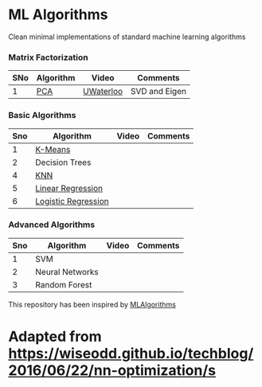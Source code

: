 # ML Algorithms
Clean minimal implementations of standard machine learning algorithms

### Matrix Factorization

SNo | Algorithm | Video | Comments
--- | --- | --- | ---
1 | [PCA](https://github.com/krishnakalyan3/ML-Algorithms/blob/master/src/algorithms/pca.py) | [UWaterloo](https://www.youtube.com/watch?v=L-pQtGm3VS8&list=PLehuLRPyt1HzQoXEhtNuYTmd0aNQvtyAK) | SVD and Eigen


### Basic Algorithms

Sno | Algorithm | Video | Comments
--- | --- | --- | ---
1 | [K-Means](https://github.com/krishnakalyan3/ML-Algorithms/blob/master/src/clustering/kmeans.py) |
2 | Decision Trees |
4 | [KNN](https://github.com/krishnakalyan3/ML-Algorithms/blob/master/src/classification/nearest_neighbour/knn.py) |
5 | [Linear Regression](https://github.com/krishnakalyan3/ML-Algorithms/blob/master/src/regression/linear_regression/linear_regresison.py) |
6 | [Logistic Regression](https://github.com/krishnakalyan3/ML-Algorithms/blob/master/src/classification/logit/logistic_regression.py) |


### Advanced Algorithms

Sno | Algorithm | Video | Comments
--- | --- | --- | ---
1 | SVM |
2 | Neural Networks |
3 | Random Forest |

This repository has been inspired by [MLAlgorithms](https://github.com/rushter/MLAlgorithms)


# Adapted from https://wiseodd.github.io/techblog/2016/06/22/nn-optimization/s